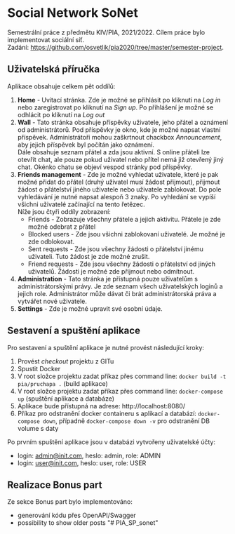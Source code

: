# Social Network SoNet
Semestrální práce z předmětu KIV/PIA, 2021/2022. Cílem práce bylo implementovat sociální síť.  
Zadání: https://github.com/osvetlik/pia2020/tree/master/semester-project.

## Uživatelská příručka
Aplikace obsahuje celkem pět oddílů:

1. **Home** - Uvítací stránka. Zde je možné se přihlásit po kliknutí na _Log in_ nebo zaregistrovat po 
kliknutí na _Sign up_. Po přihlášení je možné se odhlácit po kliknutí na _Log out_
2. **Wall** - Tato stránka obsahuje příspěvky uživatele, jeho přátel a oznámení od administrátorů. 
Pod příspěvky je okno, kde je možné napsat vlastní příspěvek. Administrátoři mohou zaškrtnout chackbox _Announcement_,
aby jejich příspěvek byl počítán jako oznámení.  
Dále obsahuje seznam přátel a zda jsou aktivní. S online přáteli lze otevřít chat, ale pouze pokud uživatel 
nebo přítel nemá již otevřený jiný chat. Okénko chatu se objeví vespod stránky pod příspěvky.
3. **Friends management** - Zde je možné vyhledat uživatele, které je pak možné přidat do přátel 
(druhý uživatel musí žádost přijmout), přijmout žádost o přátelství jiného uživatele nebo uživatele zablokovat.
Do pole vyhledávání je nutné napsat alespoň 3 znaky. Po vyhledání se vypíší všichni uživatelé začínající na 
tento řetězec.  
Níže jsou čtyři oddíly zobrazení:
   * Friends - Zobrazuje všechny přátele a jejich aktivitu. Přátele je zde možné odebrat z přátel
   * Blocked users - Zde jsou všichni zablokovaní uživatelé. Je možné je zde odblokovat.
   * Sent requests - Zde jsou všechny žádosti o přátelství jinému uživateli. Tuto žádost je zde možné zrušit.
   * Friend requests - Zde jsou všechny žádosti o přátelství od jiných uživatelů. Žádosti je
   možné zde přijmout nebo odmítnout.
4. **Administration** - Tato stránka je přístupná pouze uživatelům s administrátorskými právy. 
Je zde seznam všech uživatelských loginů a jejich role. Administrátor může dávat či brát administrátorská práva
a vytvářet nové uživatele.
5. **Settings** - Zde je možné upravit své osobní údaje.

## Sestavení a spuštění aplikace
Pro sestavení a spuštění aplikace je nutné provést následující kroky:
1. Provést _checkout_ projektu z GITu
2. Spustit Docker
3. V root složce projektu zadat příkaz přes command line: `docker build -t pia/pruchapa .` (build aplikace)
4. V root složce projektu zadat příkaz přes command line: `docker-compose up` (spuštění aplikace a databáze)
5. Aplikace bude přístupná na adrese: http://localhost:8080/
6. Příkaz pro odstranění docker containeru s aplikací a databází: `docker-compose down`, případně
   `docker-compose down -v` pro odstranění DB volume s daty

Po prvním spuštění aplikace jsou v databázi vytvořeny uživatelské účty:
* login: admin@init.com, heslo: admin, role: ADMIN
* login: user@init.com, heslo: user, role: USER

## Realizace Bonus part

Ze sekce Bonus part bylo implementováno:
* generování kódu přes OpenAPI/Swagger
* possibility to show older posts
"# PIA_SP_sonet" 
